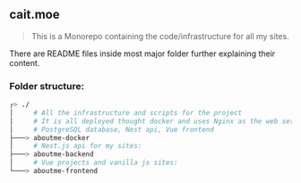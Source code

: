 ## cait.moe

> This is a Monorepo containing the code/infrastructure for all my sites.

There are README files inside most major folder further explaining their content.

### Folder structure:

```bash
┌> ./
│     # All the infrastructure and scripts for the project
│     # It is all deployed thought docker and uses Nginx as the web server
│     # PostgreSQL database, Nest api, Vue frontend
├───> aboutme-docker
│     # Nest.js api for my sites:
├───> aboutme-backend
│     # Vue projects and vanilla js sites:
└───> aboutme-frontend
```